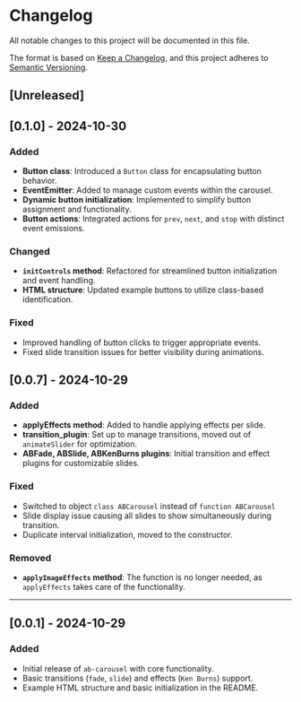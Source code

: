 # Changelog

All notable changes to this project will be documented in this file.

The format is based on [Keep a Changelog](https://keepachangelog.com/en/1.0.0/), and this project adheres to [Semantic Versioning](https://semver.org/spec/v2.0.0.html).

## [Unreleased]

## [0.1.0] - 2024-10-30

### Added
- **Button class**: Introduced a `Button` class for encapsulating button behavior.
- **EventEmitter**: Added to manage custom events within the carousel.
- **Dynamic button initialization**: Implemented to simplify button assignment and functionality.
- **Button actions**: Integrated actions for `prev`, `next`, and `stop` with distinct event emissions.

### Changed
- **`initControls` method**: Refactored for streamlined button initialization and event handling.
- **HTML structure**: Updated example buttons to utilize class-based identification.

### Fixed
- Improved handling of button clicks to trigger appropriate events.
- Fixed slide transition issues for better visibility during animations.

## [0.0.7] - 2024-10-29

### Added
- **applyEffects method**: Added to handle applying effects per slide.
- **transition_plugin**: Set up to manage transitions, moved out of `animateSlider` for optimization.
- **ABFade, ABSlide, ABKenBurns plugins**: Initial transition and effect plugins for customizable slides.

### Fixed
- Switched to object `class ABCarousel` instead of `function ABCarousel`
- Slide display issue causing all slides to show simultaneously during transition.
- Duplicate interval initialization, moved to the constructor.

### Removed
- **`applyImageEffects` method**: The function is no longer needed, as `applyEffects` takes care of the functionality.
---

## [0.0.1] - 2024-10-29

### Added
- Initial release of `ab-carousel` with core functionality.
- Basic transitions (`fade`, `slide`) and effects (`Ken Burns`) support.
- Example HTML structure and basic initialization in the README.
